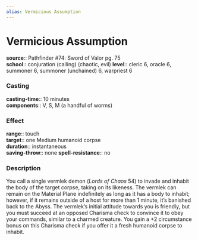 ```yaml
---
alias: Vermicious Assumption
---
```


# Vermicious Assumption 

**source**:: Pathfinder \#74: Sword of Valor pg. 75  
**school**:: conjuration (calling) (chaotic, evil)
**level**:: cleric 6, oracle 6, summoner 6, summoner (unchained) 6, warpriest 6

### Casting 

**casting-time**:: 10 minutes  
**components**:: V, S, M (a handful of worms)

### Effect 

**range**:: touch  
**target**:: one Medium humanoid corpse  
**duration**:: instantaneous  
**saving-throw**:: none
**spell-resistance**:: no

### Description 

You call a single vermlek demon (*Lords of Chaos* 54) to invade and inhabit the body of the target corpse, taking on its likeness. The vermlek can remain on the Material Plane indefinitely as long as it has a body to inhabit; however, if it remains outside of a host for more than 1 minute, it’s banished back to the Abyss. The vermlek’s initial attitude towards you is friendly, but you must succeed at an opposed Charisma check to convince it to obey your commands, similar to a charmed creature. You gain a +2 circumstance bonus on this Charisma check if you offer it a fresh humanoid corpse to inhabit.
